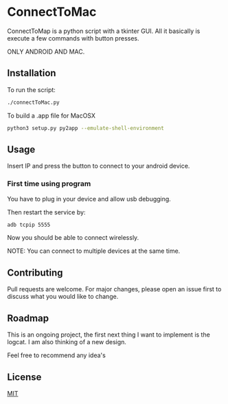 # ConnectToMac

ConnectToMap is a python script with a tkinter GUI. All it basically is execute a few commands with button presses. 

ONLY ANDROID AND MAC.

## Installation

To run the script:

```bash
./connectToMac.py
```

To build a .app file for MacOSX

```bash
python3 setup.py py2app --emulate-shell-environment
```

## Usage

Insert IP and press the button to connect to your android device.

### First time using program

You have to plug in your device and allow usb debugging. 

Then restart the service by:

```bash
adb tcpip 5555
```

Now you should be able to connect wirelessly.

NOTE: You can connect to multiple devices at the same time.

## Contributing
Pull requests are welcome. For major changes, please open an issue first to discuss what you would like to change.

## Roadmap
This is an ongoing project, the first next thing I want to implement is the logcat. I am also thinking of a new design. 

Feel free to recommend any idea's

## License
[MIT](https://choosealicense.com/licenses/mit/)
